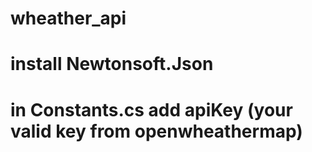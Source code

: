 # wheather_api

# install Newtonsoft.Json

# in Constants.cs add apiKey (your valid key from openwheathermap)
